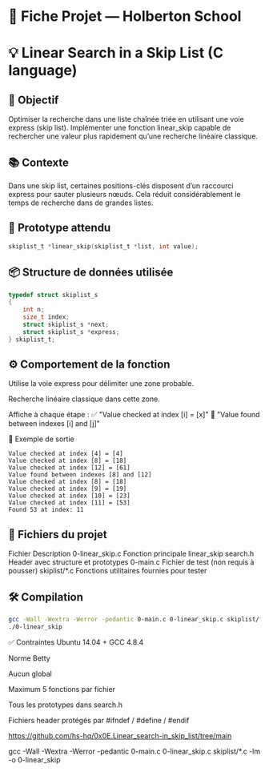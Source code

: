 # 🧾 Fiche Projet — Holberton School
# 💡 Linear Search in a Skip List (C language)
## 🎯 Objectif
Optimiser la recherche dans une liste chaînée triée en utilisant une voie express (skip list).
Implémenter une fonction linear_skip capable de rechercher une valeur plus rapidement qu’une recherche linéaire classique.

## 📚 Contexte
Dans une skip list, certaines positions-clés disposent d’un raccourci express pour sauter plusieurs nœuds.
Cela réduit considérablement le temps de recherche dans de grandes listes.

## 📐 Prototype attendu
```c
skiplist_t *linear_skip(skiplist_t *list, int value);
```

## 📦 Structure de données utilisée
```c
typedef struct skiplist_s
{
    int n;
    size_t index;
    struct skiplist_s *next;
    struct skiplist_s *express;
} skiplist_t;
```

## ⚙️ Comportement de la fonction
Utilise la voie express pour délimiter une zone probable.

Recherche linéaire classique dans cette zone.

Affiche à chaque étape :
✅ "Value checked at index [i] = [x]"
📌 "Value found between indexes [i] and [j]"

🧪 Exemple de sortie

```pgsql
Value checked at index [4] = [4]
Value checked at index [8] = [18]
Value checked at index [12] = [61]
Value found between indexes [8] and [12]
Value checked at index [8] = [18]
Value checked at index [9] = [19]
Value checked at index [10] = [23]
Value checked at index [11] = [53]
Found 53 at index: 11
```

## 📁 Fichiers du projet
Fichier	Description
0-linear_skip.c	Fonction principale linear_skip
search.h	Header avec structure et prototypes
0-main.c	Fichier de test (non requis à pousser)
skiplist/*.c	Fonctions utilitaires fournies pour tester

## 🛠️ Compilation

```bash
gcc -Wall -Wextra -Werror -pedantic 0-main.c 0-linear_skip.c skiplist/*.c -lm -o 0-linear_skip
./0-linear_skip
```
✅ Contraintes
Ubuntu 14.04 + GCC 4.8.4

Norme Betty

Aucun global

Maximum 5 fonctions par fichier

Tous les prototypes dans search.h

Fichiers header protégés par #ifndef / #define / #endif


https://github.com/hs-hq/0x0E.Linear_search-in_skip_list/tree/main

gcc -Wall -Wextra -Werror -pedantic 0-main.c 0-linear_skip.c skiplist/*.c -lm -o 0-linear_skip

